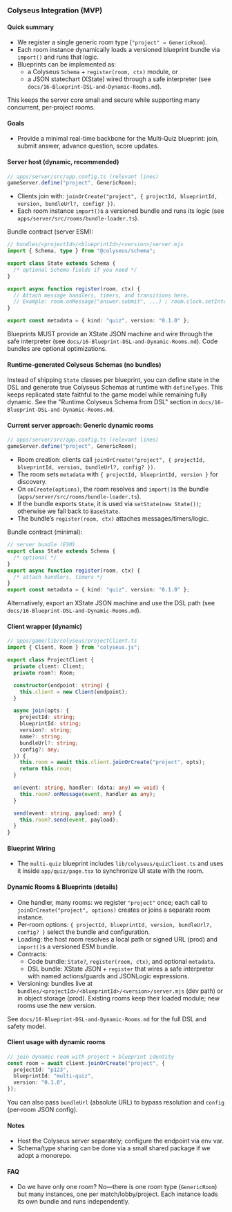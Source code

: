 ### Colyseus Integration (MVP)

#### Quick summary

- We register a single generic room type (`"project" → GenericRoom`).
- Each room instance dynamically loads a versioned blueprint bundle via `import()` and runs that logic.
- Blueprints can be implemented as:
  - a Colyseus `Schema` + `register(room, ctx)` module, or
  - a JSON statechart (XState) wired through a safe interpreter (see `docs/16-Blueprint-DSL-and-Dynamic-Rooms.md`).

This keeps the server core small and secure while supporting many concurrent, per‑project rooms.

#### Goals

- Provide a minimal real-time backbone for the Multi‑Quiz blueprint: join, submit answer, advance question, score updates.

#### Server host (dynamic, recommended)

```ts
// apps/server/src/app.config.ts (relevant lines)
gameServer.define("project", GenericRoom);
```

- Clients join with: `joinOrCreate("project", { projectId, blueprintId, version, bundleUrl?, config? })`.
- Each room instance `import()`s a versioned bundle and runs its logic (see `apps/server/src/rooms/bundle-loader.ts`).

Bundle contract (server ESM):

```ts
// bundles/<projectId>/<blueprintId>/<version>/server.mjs
import { Schema, type } from "@colyseus/schema";

export class State extends Schema {
  /* optional Schema fields if you need */
}

export async function register(room, ctx) {
  // Attach message handlers, timers, and transitions here.
  // Example: room.onMessage("answer.submit", ...) ; room.clock.setInterval(...);
}

export const metadata = { kind: "quiz", version: "0.1.0" };
```

Blueprints MUST provide an XState JSON machine and wire through the safe interpreter (see `docs/16-Blueprint-DSL-and-Dynamic-Rooms.md`). Code bundles are optional optimizations.

#### Runtime‑generated Colyseus Schemas (no bundles)

Instead of shipping `State` classes per blueprint, you can define state in the DSL and generate true Colyseus Schemas at runtime with `defineTypes`. This keeps replicated state faithful to the game model while remaining fully dynamic. See the "Runtime Colyseus Schema from DSL" section in `docs/16-Blueprint-DSL-and-Dynamic-Rooms.md`.

#### Current server approach: Generic dynamic rooms

```ts
// apps/server/src/app.config.ts (relevant lines)
gameServer.define("project", GenericRoom);
```

- Room creation: clients call `joinOrCreate("project", { projectId, blueprintId, version, bundleUrl?, config? })`.
- The room sets `metadata` with `{ projectId, blueprintId, version }` for discovery.
- On `onCreate(options)`, the room resolves and `import()`s the bundle (`apps/server/src/rooms/bundle-loader.ts`).
- If the bundle exports `State`, it is used via `setState(new State())`; otherwise we fall back to `BaseState`.
- The bundle’s `register(room, ctx)` attaches messages/timers/logic.

Bundle contract (minimal):

```ts
// server bundle (ESM)
export class State extends Schema {
  /* optional */
}
export async function register(room, ctx) {
  /* attach handlers, timers */
}
export const metadata = { kind: "quiz", version: "0.1.0" };
```

Alternatively, export an XState JSON machine and use the DSL path (see `docs/16-Blueprint-DSL-and-Dynamic-Rooms.md`).

#### Client wrapper (dynamic)

```ts
// apps/game/lib/colyseus/projectClient.ts
import { Client, Room } from "colyseus.js";

export class ProjectClient {
  private client: Client;
  private room?: Room;

  constructor(endpoint: string) {
    this.client = new Client(endpoint);
  }

  async join(opts: {
    projectId: string;
    blueprintId: string;
    version?: string;
    name?: string;
    bundleUrl?: string;
    config?: any;
  }) {
    this.room = await this.client.joinOrCreate("project", opts);
    return this.room;
  }

  on(event: string, handler: (data: any) => void) {
    this.room?.onMessage(event, handler as any);
  }

  send(event: string, payload: any) {
    this.room?.send(event, payload);
  }
}
```

#### Blueprint Wiring

- The `multi-quiz` blueprint includes `lib/colyseus/quizClient.ts` and uses it inside `app/quiz/page.tsx` to synchronize UI state with the room.

#### Dynamic Rooms & Blueprints (details)

- One handler, many rooms: we register `"project"` once; each call to `joinOrCreate("project", options)` creates or joins a separate room instance.
- Per‑room options: `{ projectId, blueprintId, version, bundleUrl?, config? }` select the bundle and configuration.
- Loading: the host room resolves a local path or signed URL (prod) and `import()`s a versioned ESM bundle.
- Contracts:
  - Code bundle: `State?`, `register(room, ctx)`, and optional `metadata`.
  - DSL bundle: XState JSON + `register` that wires a safe interpreter with named actions/guards and JSONLogic expressions.
- Versioning: bundles live at `bundles/<projectId>/<blueprintId>/<version>/server.mjs` (dev path) or in object storage (prod). Existing rooms keep their loaded module; new rooms use the new version.

See `docs/16-Blueprint-DSL-and-Dynamic-Rooms.md` for the full DSL and safety model.

#### Client usage with dynamic rooms

```ts
// join dynamic room with project + blueprint identity
const room = await client.joinOrCreate("project", {
  projectId: "p123",
  blueprintId: "multi-quiz",
  version: "0.1.0",
});
```

You can also pass `bundleUrl` (absolute URL) to bypass resolution and `config` (per‑room JSON config).

#### Notes

- Host the Colyseus server separately; configure the endpoint via env var.
- Schema/type sharing can be done via a small shared package if we adopt a monorepo.

#### FAQ

- Do we have only one room? No—there is one room type (`GenericRoom`) but many instances, one per match/lobby/project. Each instance loads its own bundle and runs independently.
